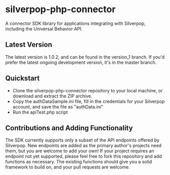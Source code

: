 silverpop-php-connector
=======================

A connector SDK library for applications integrating with Silverpop, including the Universal Behavior API.

Latest Version
--------------

The latest version is 1.0.2, and can be found in the version_1 branch. If you'd prefer the latest ongoing development version, it's in the master branch.

Quickstart
----------

* Clone the silverpop-php-connector repository to your local machine, or download and extract the ZIP archive.
* Copy the authDataSample.ini file, fill in the credentials for your Silverpop account, and save the file as "authData.ini"
* Run the apiTest.php script

Contributions and Adding Functionality
--------------------------------------

The SDK currently supports only a subset of the API endpoints offered by Silverpop. New endpoints are added as the primary author's projects need them, but you are welcome to add your own! If your project requires an endpoint not yet supported, please feel free to fork this repository and add functions as necessary. The existing functions should give you a solid framework to build on, and your pull requests are welcome.
